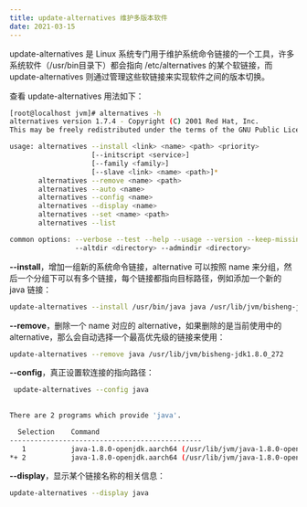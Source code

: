 ```yaml
---
title: update-alternatives 维护多版本软件
date: 2021-03-15
---
```




update-alternatives 是 Linux 系统专门用于维护系统命令链接的一个工具，许多系统软件（/usr/bin目录下）都会指向 /etc/alternatives 的某个软链接，而 update-alternatives 则通过管理这些软链接来实现软件之间的版本切换。

查看 update-alternatives 用法如下：

```bash
[root@localhost jvm]# alternatives -h
alternatives version 1.7.4 - Copyright (C) 2001 Red Hat, Inc.
This may be freely redistributed under the terms of the GNU Public License.

usage: alternatives --install <link> <name> <path> <priority>
                    [--initscript <service>]
                    [--family <family>]
                    [--slave <link> <name> <path>]*
       alternatives --remove <name> <path>
       alternatives --auto <name>
       alternatives --config <name>
       alternatives --display <name>
       alternatives --set <name> <path>
       alternatives --list

common options: --verbose --test --help --usage --version --keep-missing
                --altdir <directory> --admindir <directory>
```

**--install**，增加一组新的系统命令链接，alternative 可以按照 name 来分组，然后一个分组下可以有多个链接，每个链接都指向目标路径，例如添加一个新的 java 链接：

```bash
update-alternatives --install /usr/bin/java java /usr/lib/jvm/bisheng-jdk1.8.0_272 3
```

**--remove**，删除一个 name 对应的 alternative，如果删除的是当前使用中的 alternative，那么会自动选择一个最高优先级的链接来使用：

```bash
update-alternatives --remove java /usr/lib/jvm/bisheng-jdk1.8.0_272
```

**--config**，真正设置软连接的指向路径：

```bash
 update-alternatives --config java
 
 
There are 2 programs which provide 'java'.

  Selection    Command
-----------------------------------------------
   1           java-1.8.0-openjdk.aarch64 (/usr/lib/jvm/java-1.8.0-openjdk-1.8.0.181-7.b13.el7.aarch64-debug/jre/bin/java)
*+ 2           java-1.8.0-openjdk.aarch64 (/usr/lib/jvm/java-1.8.0-openjdk-1.8.0.181-7.b13.el7.aarch64/jre/bin/java)
```

**--display**，显示某个链接名称的相关信息：

```bash
update-alternatives --display java
```

